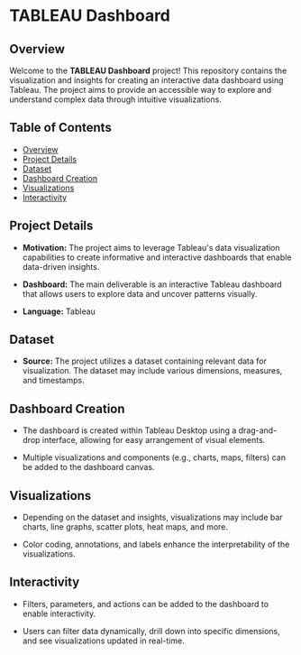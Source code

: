 # TABLEAU Dashboard

## Overview

Welcome to the **TABLEAU Dashboard** project! This repository contains the visualization and insights for creating an interactive data dashboard
using Tableau. The project aims to provide an accessible way to explore and understand complex data through intuitive visualizations.

## Table of Contents

- [Overview](#overview)
- [Project Details](#project-details)
- [Dataset](#dataset)
- [Dashboard Creation](#dashboard-creation)
- [Visualizations](#visualizations)
- [Interactivity](#interactivity)


## Project Details

- **Motivation:** The project aims to leverage Tableau's data visualization capabilities to create informative and interactive dashboards
  that enable data-driven insights.

- **Dashboard:** The main deliverable is an interactive Tableau dashboard that allows users to explore data and uncover patterns visually.

- **Language:** Tableau

## Dataset

- **Source:** The project utilizes a dataset containing relevant data for visualization.
   The dataset may include various dimensions, measures, and timestamps.


## Dashboard Creation

- The dashboard is created within Tableau Desktop using a drag-and-drop interface, allowing for easy arrangement of visual elements.

- Multiple visualizations and components (e.g., charts, maps, filters) can be added to the dashboard canvas.

## Visualizations

- Depending on the dataset and insights, visualizations may include bar charts, line graphs, scatter plots, heat maps, and more.

- Color coding, annotations, and labels enhance the interpretability of the visualizations.

## Interactivity

- Filters, parameters, and actions can be added to the dashboard to enable interactivity.

- Users can filter data dynamically, drill down into specific dimensions, and see visualizations updated in real-time.
